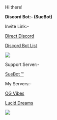 Hi there!

__Discord Bot:- (SueBot)__

Invite Link:-

<a href="https://discord.com/oauth2/authorize?client_id=923088710604554290&permissions=8&scope=bot%20applications.commands">Direct Discord</a>

<a href="https://discord.ly/suebot">Discord Bot List</a>

<a href="https://discordbotlist.com/bots/923088710604554290">
  <img src="https://discordbotlist.com/api/v1/bots/923088710604554290/widget">
</a>

Support Server:-

<a href="https://discord.gg/wvmRxemfZR">SueBot ™</a>

My Servers:-

<a href="https://discord.gg/hZuQ2Qgewm">OG Vibes</a> 

<a href="https://discord.gg/dGFbPW4bqX">Lucid Dreams</a>





<a href="https://wakatime.com"><img src="https://wakatime.com/share/@98dea8b9-a022-490c-becb-ce73ff18e71d/66477643-2d3f-4ee6-9e80-e113eb8e7d14.png" /></a>
